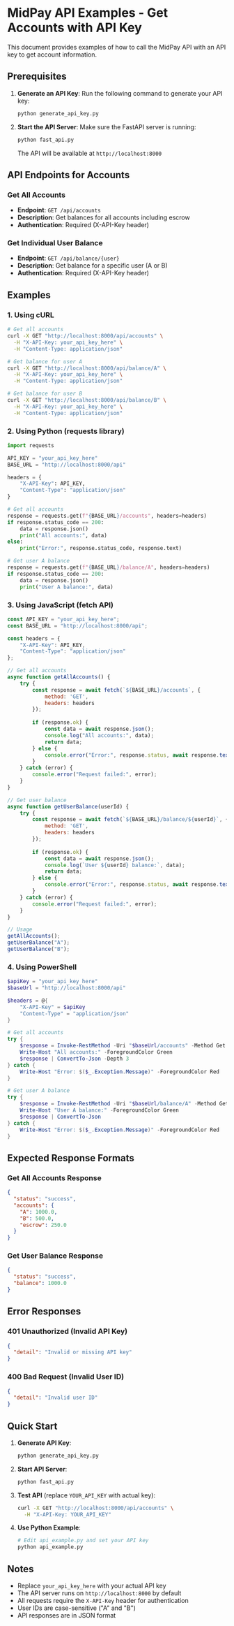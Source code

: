# MidPay API Examples - Get Accounts with API Key

This document provides examples of how to call the MidPay API with an API key to get account information.

## Prerequisites

1. **Generate an API Key**: Run the following command to generate your API key:
   ```bash
   python generate_api_key.py
   ```

2. **Start the API Server**: Make sure the FastAPI server is running:
   ```bash
   python fast_api.py
   ```
   The API will be available at `http://localhost:8000`

## API Endpoints for Accounts

### Get All Accounts
- **Endpoint**: `GET /api/accounts`
- **Description**: Get balances for all accounts including escrow
- **Authentication**: Required (X-API-Key header)

### Get Individual User Balance
- **Endpoint**: `GET /api/balance/{user}`
- **Description**: Get balance for a specific user (A or B)
- **Authentication**: Required (X-API-Key header)

## Examples

### 1. Using cURL

```bash
# Get all accounts
curl -X GET "http://localhost:8000/api/accounts" \
  -H "X-API-Key: your_api_key_here" \
  -H "Content-Type: application/json"

# Get balance for user A
curl -X GET "http://localhost:8000/api/balance/A" \
  -H "X-API-Key: your_api_key_here" \
  -H "Content-Type: application/json"

# Get balance for user B
curl -X GET "http://localhost:8000/api/balance/B" \
  -H "X-API-Key: your_api_key_here" \
  -H "Content-Type: application/json"
```

### 2. Using Python (requests library)

```python
import requests

API_KEY = "your_api_key_here"
BASE_URL = "http://localhost:8000/api"

headers = {
    "X-API-Key": API_KEY,
    "Content-Type": "application/json"
}

# Get all accounts
response = requests.get(f"{BASE_URL}/accounts", headers=headers)
if response.status_code == 200:
    data = response.json()
    print("All accounts:", data)
else:
    print("Error:", response.status_code, response.text)

# Get user A balance
response = requests.get(f"{BASE_URL}/balance/A", headers=headers)
if response.status_code == 200:
    data = response.json()
    print("User A balance:", data)
```

### 3. Using JavaScript (fetch API)

```javascript
const API_KEY = "your_api_key_here";
const BASE_URL = "http://localhost:8000/api";

const headers = {
    "X-API-Key": API_KEY,
    "Content-Type": "application/json"
};

// Get all accounts
async function getAllAccounts() {
    try {
        const response = await fetch(`${BASE_URL}/accounts`, {
            method: 'GET',
            headers: headers
        });
        
        if (response.ok) {
            const data = await response.json();
            console.log("All accounts:", data);
            return data;
        } else {
            console.error("Error:", response.status, await response.text());
        }
    } catch (error) {
        console.error("Request failed:", error);
    }
}

// Get user balance
async function getUserBalance(userId) {
    try {
        const response = await fetch(`${BASE_URL}/balance/${userId}`, {
            method: 'GET',
            headers: headers
        });
        
        if (response.ok) {
            const data = await response.json();
            console.log(`User ${userId} balance:`, data);
            return data;
        } else {
            console.error("Error:", response.status, await response.text());
        }
    } catch (error) {
        console.error("Request failed:", error);
    }
}

// Usage
getAllAccounts();
getUserBalance("A");
getUserBalance("B");
```

### 4. Using PowerShell

```powershell
$apiKey = "your_api_key_here"
$baseUrl = "http://localhost:8000/api"

$headers = @{
    "X-API-Key" = $apiKey
    "Content-Type" = "application/json"
}

# Get all accounts
try {
    $response = Invoke-RestMethod -Uri "$baseUrl/accounts" -Method Get -Headers $headers
    Write-Host "All accounts:" -ForegroundColor Green
    $response | ConvertTo-Json -Depth 3
} catch {
    Write-Host "Error: $($_.Exception.Message)" -ForegroundColor Red
}

# Get user A balance
try {
    $response = Invoke-RestMethod -Uri "$baseUrl/balance/A" -Method Get -Headers $headers
    Write-Host "User A balance:" -ForegroundColor Green
    $response | ConvertTo-Json
} catch {
    Write-Host "Error: $($_.Exception.Message)" -ForegroundColor Red
}
```

## Expected Response Formats

### Get All Accounts Response
```json
{
  "status": "success",
  "accounts": {
    "A": 1000.0,
    "B": 500.0,
    "escrow": 250.0
  }
}
```

### Get User Balance Response
```json
{
  "status": "success",
  "balance": 1000.0
}
```

## Error Responses

### 401 Unauthorized (Invalid API Key)
```json
{
  "detail": "Invalid or missing API key"
}
```

### 400 Bad Request (Invalid User ID)
```json
{
  "detail": "Invalid user ID"
}
```

## Quick Start

1. **Generate API Key**:
   ```bash
   python generate_api_key.py
   ```

2. **Start API Server**:
   ```bash
   python fast_api.py
   ```

3. **Test API** (replace `YOUR_API_KEY` with actual key):
   ```bash
   curl -X GET "http://localhost:8000/api/accounts" \
     -H "X-API-Key: YOUR_API_KEY"
   ```

4. **Use Python Example**:
   ```bash
   # Edit api_example.py and set your API key
   python api_example.py
   ```

## Notes

- Replace `your_api_key_here` with your actual API key
- The API server runs on `http://localhost:8000` by default
- All requests require the `X-API-Key` header for authentication
- User IDs are case-sensitive ("A" and "B")
- API responses are in JSON format
